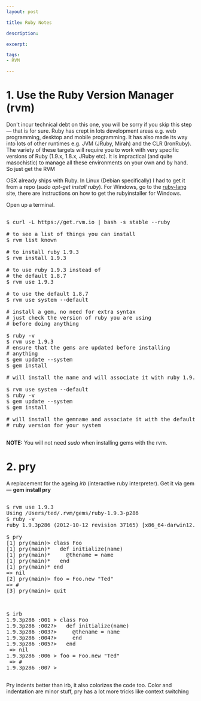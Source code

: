 ```yaml
---
layout: post

title: Ruby Notes

description: 

excerpt: 

tags:
- RVM

---
```




# 1. Use the Ruby Version Manager (rvm)

Don't incur technical debt on this one, you will be sorry if you skip this step &mdash; that is for sure. Ruby has crept in lots development areas e.g. web programming, desktop and mobile programming. It has also made its way into lots of other runtimes e.g. JVM (JRuby, Mirah) and the CLR (IronRuby). The variety of these targets will require you to work with very specific versions of Ruby (1.9.x, 1.8.x, JRuby etc). It is impractical (and quite masochistic) to manage all these environments on your own and by hand. So just get the RVM 

OSX already ships with Ruby. In Linux (Debian specifically) I had to get it from a repo (*sudo apt-get install ruby*). For Windows, go to the [ruby-lang](http://www.ruby-lang.org/en/downloads/) site, there are instructions on how to get the rubyinstaller for Windows. 

Open up a terminal. 

<pre class="codeblock">

$ curl -L https://get.rvm.io | bash -s stable --ruby

# to see a list of things you can install
$ rvm list known

# to install ruby 1.9.3
$ rvm install 1.9.3

# to use ruby 1.9.3 instead of 
# the default 1.8.7
$ rvm use 1.9.3

# to use the default 1.8.7
$ rvm use system --default

# install a gem, no need for extra syntax
# just check the version of ruby you are using
# before doing anything 

$ ruby -v
$ rvm use 1.9.3
# ensure that the gems are updated before installing 
# anything
$ gem update --system
$ gem install <gemname> 

# will install the name and will associate it with ruby 1.9.3

$ rvm use system --default
$ ruby -v
$ gem update --system
$ gem install <gemname> 

# will install the gemname and associate it with the default
# ruby version for your system

</pre>

**NOTE:** You will not need *sudo* when installing gems with the rvm.

# 2. pry

A replacement for the ageing *irb* (interactive ruby interpreter). Get it via gem &mdash; **gem install pry**

<pre class="codeblock">

$ rvm use 1.9.3
Using /Users/ted/.rvm/gems/ruby-1.9.3-p286
$ ruby -v
ruby 1.9.3p286 (2012-10-12 revision 37165) [x86_64-darwin12.2.0]

$ pry
[1] pry(main)> class Foo
[1] pry(main)*   def initialize(name)
[1] pry(main)*     @thename = name
[1] pry(main)*   end 
[1] pry(main)* end 
=> nil
[2] pry(main)> foo = Foo.new "Ted"
=> #<Foo:0x007febd4a83a50 @thename="Ted">
[3] pry(main)> quit

</pre>

<pre class='codeblock'>

$ irb
1.9.3p286 :001 > class Foo
1.9.3p286 :002?>   def initialize(name)
1.9.3p286 :003?>     @thename = name
1.9.3p286 :004?>     end
1.9.3p286 :005?>   end
 => nil 
1.9.3p286 :006 > foo = Foo.new "Ted"
 => #<Foo:0x007fcd83088b50 @thename="Ted"> 
1.9.3p286 :007 > 

</pre>

Pry indents better than irb, it also colorizes the code too. Color and indentation are minor stuff, pry has a lot more tricks like context switching








